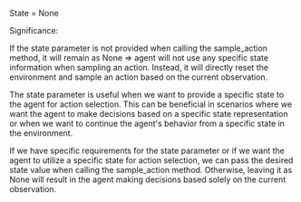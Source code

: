 State = None

Significance:

If the state parameter is not provided when calling the sample_action method, it will remain as None => agent will not use any specific state information when sampling an action. Instead, it will directly reset the environment and sample an action based on the current observation.

The state parameter is useful when we want to provide a specific state to the agent for action selection. This can be beneficial in scenarios where we want the agent to make decisions based on a specific state representation or when we want to continue the agent's behavior from a specific state in the environment.

If we have specific requirements for the state parameter or if we want the agent to utilize a specific state for action selection, we can pass the desired state value when calling the sample_action method. Otherwise, leaving it as None will result in the agent making decisions based solely on the current observation.

